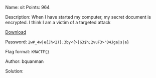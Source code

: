 Name: sit 
Points: 964 

Description:
When I have started my computer, my secret document is encrypted. I think I am a victim of a targeted attack

[Download](https://drive.google.com/file/d/1IsUmTXV76tuO5u3CZa2Lx8cTg-6h0sN5/view?usp=drive_link)

Password: `2w#_4w|e{Jh<2)};3by<{>}G3$h;2vuF3>'D4Jga|s|a}`

Flag format: `KMACTF{}`

Author: bquanman 

Solution:
